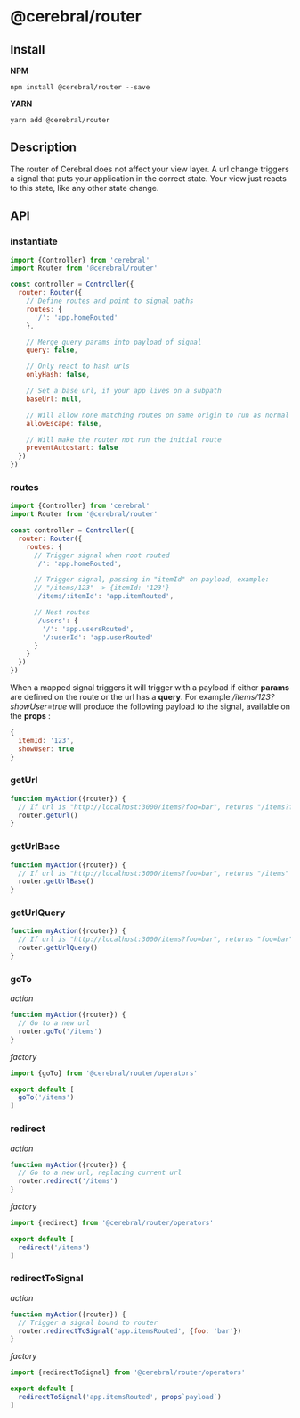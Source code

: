 # @cerebral/router

## Install
**NPM**

`npm install @cerebral/router --save`

**YARN**

`yarn add @cerebral/router`

## Description
The router of Cerebral does not affect your view layer. A url change triggers a signal that puts your application in the correct state. Your view just reacts to this state, like any other state change.

## API

### instantiate

```js
import {Controller} from 'cerebral'
import Router from '@cerebral/router'

const controller = Controller({
  router: Router({
    // Define routes and point to signal paths
    routes: {
      '/': 'app.homeRouted'
    },

    // Merge query params into payload of signal
    query: false,

    // Only react to hash urls
    onlyHash: false,

    // Set a base url, if your app lives on a subpath
    baseUrl: null,

    // Will allow none matching routes on same origin to run as normal
    allowEscape: false,

    // Will make the router not run the initial route
    preventAutostart: false
  })
})
```

### routes

```js
import {Controller} from 'cerebral'
import Router from '@cerebral/router'

const controller = Controller({
  router: Router({
    routes: {
      // Trigger signal when root routed
      '/': 'app.homeRouted',

      // Trigger signal, passing in "itemId" on payload, example:
      // "/items/123" -> {itemId: '123'}
      '/items/:itemId': 'app.itemRouted',

      // Nest routes
      '/users': {
        '/': 'app.usersRouted',
        '/:userId': 'app.userRouted'
      }
    }
  })
})
```

When a mapped signal triggers it will trigger with a payload if either **params** are defined on the route or the url has a **query**. For example */items/123?showUser=true* will produce the following payload to the signal, available on the **props** :

```js
{
  itemId: '123',
  showUser: true
}
```

### getUrl
```js
function myAction({router}) {
  // If url is "http://localhost:3000/items?foo=bar", returns "/items?foo=bar"
  router.getUrl()
}
```

### getUrlBase
```js
function myAction({router}) {
  // If url is "http://localhost:3000/items?foo=bar", returns "/items"
  router.getUrlBase()
}
```

### getUrlQuery
```js
function myAction({router}) {
  // If url is "http://localhost:3000/items?foo=bar", returns "foo=bar"
  router.getUrlQuery()
}
```

### goTo
*action*
```js
function myAction({router}) {
  // Go to a new url
  router.goTo('/items')
}
```

*factory*
```js
import {goTo} from '@cerebral/router/operators'

export default [
  goTo('/items')
]
```

### redirect
*action*
```js
function myAction({router}) {
  // Go to a new url, replacing current url
  router.redirect('/items')
}
```

*factory*
```js
import {redirect} from '@cerebral/router/operators'

export default [
  redirect('/items')
]
```

### redirectToSignal
*action*
```js
function myAction({router}) {
  // Trigger a signal bound to router
  router.redirectToSignal('app.itemsRouted', {foo: 'bar'})
}
```

*factory*
```js
import {redirectToSignal} from '@cerebral/router/operators'

export default [
  redirectToSignal('app.itemsRouted', props`payload`)
]
```
